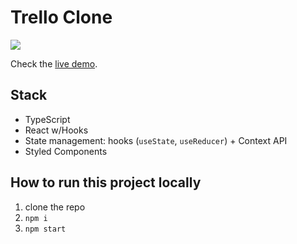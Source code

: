 # Trello Clone

![](https://i.imgur.com/5kG5Vvg.png)

Check the [live demo](https://trello-clone-rts.vercel.app/).

## Stack

- TypeScript
- React w/Hooks
- State management: hooks (`useState`, `useReducer`) + Context API
- Styled Components

## How to run this project locally

1. clone the repo
2. `npm i`
3. `npm start`
